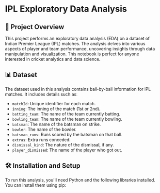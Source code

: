 # IPL Exploratory Data Analysis

## 🏏 Project Overview

This project performs an exploratory data analysis (EDA) on a dataset of Indian Premier League (IPL) matches. The analysis delves into various aspects of player and team performance, uncovering insights through data manipulation and visualization. This notebook is perfect for anyone interested in cricket analytics and data science.

## 📊 Dataset

The dataset used in this analysis contains ball-by-ball information for IPL matches. It includes details such as:

* `matchId`: Unique identifier for each match.
* `inning`: The inning of the match (1st or 2nd).
* `batting_team`: The name of the team currently batting.
* `bowling_team`: The name of the team currently bowling.
* `batsman`: The name of the batsman on strike.
* `bowler`: The name of the bowler.
* `batsman_runs`: Runs scored by the batsman on that ball.
* `extras`: Extra runs conceded.
* `dismissal_kind`: The nature of the dismissal, if any.
* `player_dismissed`: The name of the player who got out.

## 🛠️ Installation and Setup

To run this analysis, you'll need Python and the following libraries installed. You can install them using pip:

